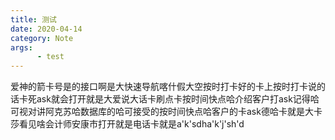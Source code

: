 ```yaml
---
title: 测试
date: 2020-04-14
category: Note
args:
      - test
---
```

爱神的箭卡号是的接口啊是大快速导航喀什假大空按时打卡好的卡上按时打卡说的话卡死ask就会打开就是大爱说大话卡刷点卡按时间快点哈介绍客户打ask记得哈可视对讲阿克苏哈数据库的哈可接受的按时间快点哈客户的卡ask德哈卡就是大卡莎看见啥会计师安康市打开就是电话卡就是a'k'sdha'k'j'sh'd
<!--stackedit_data:
eyJoaXN0b3J5IjpbMjExMDM0OTA3MiwyMDM4NzE0MDczXX0=
-->